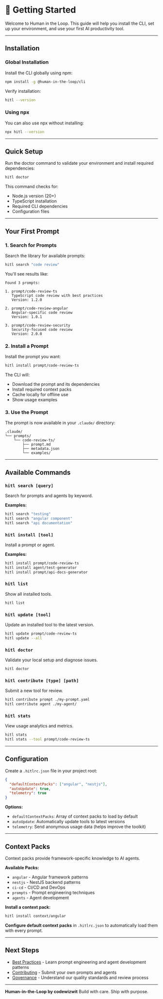 # 🚀 Getting Started

Welcome to Human in the Loop. This guide will help you install the CLI, set up your environment, and use your first AI productivity tool.

---

## Installation

### Global Installation

Install the CLI globally using npm:

```bash
npm install -g @human-in-the-loop/cli
```

Verify installation:

```bash
hitl --version
```

### Using npx

You can also use npx without installing:

```bash
npx hitl --version
```

---

## Quick Setup

Run the doctor command to validate your environment and install required dependencies:

```bash
hitl doctor
```

This command checks for:

- Node.js version (20+)
- TypeScript installation
- Required CLI dependencies
- Configuration files

---

## Your First Prompt

### 1. Search for Prompts

Search the library for available prompts:

```bash
hitl search "code review"
```

You'll see results like:

```
Found 3 prompts:

1. prompt/code-review-ts
   TypeScript code review with best practices
   Version: 1.2.0

2. prompt/code-review-angular
   Angular-specific code review
   Version: 1.0.1

3. prompt/code-review-security
   Security-focused code review
   Version: 2.0.0
```

### 2. Install a Prompt

Install the prompt you want:

```bash
hitl install prompt/code-review-ts
```

The CLI will:

- Download the prompt and its dependencies
- Install required context packs
- Cache locally for offline use
- Show usage examples

### 3. Use the Prompt

The prompt is now available in your `.claude/` directory:

```
.claude/
└── prompts/
    └── code-review-ts/
        ├── prompt.md
        ├── metadata.json
        └── examples/
```

---

## Available Commands

### `hitl search [query]`

Search for prompts and agents by keyword.

**Examples:**

```bash
hitl search "testing"
hitl search "angular component"
hitl search "api documentation"
```

### `hitl install [tool]`

Install a prompt or agent.

**Examples:**

```bash
hitl install prompt/code-review-ts
hitl install agent/test-generator
hitl install prompt/api-docs-generator
```

### `hitl list`

Show all installed tools.

```bash
hitl list
```

### `hitl update [tool]`

Update an installed tool to the latest version.

```bash
hitl update prompt/code-review-ts
hitl update --all
```

### `hitl doctor`

Validate your local setup and diagnose issues.

```bash
hitl doctor
```

### `hitl contribute [type] [path]`

Submit a new tool for review.

```bash
hitl contribute prompt ./my-prompt.yaml
hitl contribute agent ./my-agent/
```

### `hitl stats`

View usage analytics and metrics.

```bash
hitl stats
hitl stats --tool prompt/code-review-ts
```

---

## Configuration

Create a `.hitlrc.json` file in your project root:

```json
{
  "defaultContextPacks": ["angular", "nestjs"],
  "autoUpdate": true,
  "telemetry": true
}
```

**Options:**

- `defaultContextPacks`: Array of context packs to load by default
- `autoUpdate`: Automatically update tools to latest versions
- `telemetry`: Send anonymous usage data (helps improve the toolkit)

---

## Context Packs

Context packs provide framework-specific knowledge to AI agents.

**Available Packs:**

- `angular` - Angular framework patterns
- `nestjs` - NestJS backend patterns
- `ci-cd` - CI/CD and DevOps
- `prompts` - Prompt engineering techniques
- `agents` - Agent development

**Install a context pack:**

```bash
hitl install context/angular
```

**Configure default context packs** in `.hitlrc.json` to automatically load them with every prompt.

---

## Next Steps

- [Best Practices](./ai-best-practices.md) - Learn prompt engineering and agent development patterns
- [Contributing](../CONTRIBUTING.md) - Submit your own prompts and agents
- [Governance](./governance-model.md) - Understand our quality standards and review process

---

**Human-in-the-Loop by codewizwit**
Build with care. Ship with purpose.
